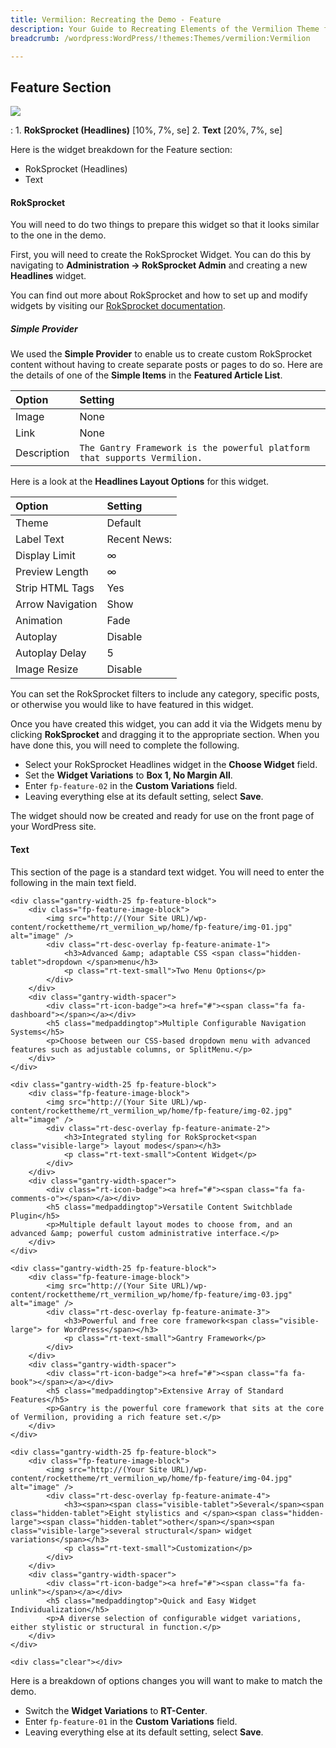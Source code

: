 ```yaml
---
title: Vermilion: Recreating the Demo - Feature
description: Your Guide to Recreating Elements of the Vermilion Theme for WordPress
breadcrumb: /wordpress:WordPress/!themes:Themes/vermilion:Vermilion

---
```


Feature Section
-----

![][demo]

:   1. **RokSprocket (Headlines)** [10%, 7%, se]
    2. **Text** [20%, 7%, se]

Here is the widget breakdown for the Feature section:

* RokSprocket (Headlines)
* Text

#### RokSprocket

You will need to do two things to prepare this widget so that it looks similar to the one in the demo.

First, you will need to create the RokSprocket Widget. You can do this by navigating to **Administration -> RokSprocket Admin** and creating a new **Headlines** widget.

You can find out more about RokSprocket and how to set up and modify widgets by visiting our [RokSprocket documentation](../../plugins/roksprocket/).

##### Simple Provider

We used the **Simple Provider** to enable us to create custom RokSprocket content without having to create separate posts or pages to do so. Here are the details of one of the **Simple Items** in the **Featured Article List**.

| Option      | Setting                                                                  |
| :---------- | :----------                                                              |
| Image       | None                                                                     |
| Link        | None                                                                     |
| Description | `The Gantry Framework is the powerful platform that supports Vermilion.` |

Here is a look at the **Headlines Layout Options** for this widget.

| Option           | Setting      |
| :----------      | :----------  |
| Theme            | Default      |
| Label Text       | Recent News: |
| Display Limit    | ∞            |
| Preview Length   | ∞            |
| Strip HTML Tags  | Yes          |
| Arrow Navigation | Show         |
| Animation        | Fade         |
| Autoplay         | Disable      |
| Autoplay Delay   | 5            |
| Image Resize     | Disable      |

You can set the RokSprocket filters to include any category, specific posts, or otherwise you would like to have featured in this widget.

Once you have created this widget, you can add it via the Widgets menu by clicking **RokSprocket** and dragging it to the appropriate section. When you have done this, you will need to complete the following.

* Select your RokSprocket Headlines widget in the **Choose Widget** field.
* Set the **Widget Variations** to **Box 1, No Margin All**.
* Enter `fp-feature-02` in the **Custom Variations** field.
* Leaving everything else at its default setting, select **Save**.

The widget should now be created and ready for use on the front page of your WordPress site.

#### Text

This section of the page is a standard text widget. You will need to enter the following in the main text field.

~~~
<div class="gantry-width-25 fp-feature-block">
    <div class="fp-feature-image-block">
        <img src="http://(Your Site URL)/wp-content/rockettheme/rt_vermilion_wp/home/fp-feature/img-01.jpg" alt="image" />
        <div class="rt-desc-overlay fp-feature-animate-1">
            <h3>Advanced &amp; adaptable CSS <span class="hidden-tablet">dropdown </span>menu</h3>
            <p class="rt-text-small">Two Menu Options</p>
        </div>
    </div>
    <div class="gantry-width-spacer">
        <div class="rt-icon-badge"><a href="#"><span class="fa fa-dashboard"></span></a></div>
        <h5 class="medpaddingtop">Multiple Configurable Navigation Systems</h5>
        <p>Choose between our CSS-based dropdown menu with advanced features such as adjustable columns, or SplitMenu.</p>
    </div>
</div>

<div class="gantry-width-25 fp-feature-block">
    <div class="fp-feature-image-block">
        <img src="http://(Your Site URL)/wp-content/rockettheme/rt_vermilion_wp/home/fp-feature/img-02.jpg" alt="image" />
        <div class="rt-desc-overlay fp-feature-animate-2">
            <h3>Integrated styling for RokSprocket<span class="visible-large"> layout modes</span></h3>
            <p class="rt-text-small">Content Widget</p>
        </div>
    </div>
    <div class="gantry-width-spacer">
        <div class="rt-icon-badge"><a href="#"><span class="fa fa-comments-o"></span></a></div>
        <h5 class="medpaddingtop">Versatile Content Switchblade Plugin</h5>
        <p>Multiple default layout modes to choose from, and an advanced &amp; powerful custom administrative interface.</p>
    </div>
</div>

<div class="gantry-width-25 fp-feature-block">
    <div class="fp-feature-image-block">
        <img src="http://(Your Site URL)/wp-content/rockettheme/rt_vermilion_wp/home/fp-feature/img-03.jpg" alt="image" />
        <div class="rt-desc-overlay fp-feature-animate-3">
            <h3>Powerful and free core framework<span class="visible-large"> for WordPress</span></h3>
            <p class="rt-text-small">Gantry Framework</p>
        </div>
    </div>
    <div class="gantry-width-spacer">
        <div class="rt-icon-badge"><a href="#"><span class="fa fa-book"></span></a></div>
        <h5 class="medpaddingtop">Extensive Array of Standard Features</h5>
        <p>Gantry is the powerful core framework that sits at the core of Vermilion, providing a rich feature set.</p>
    </div>
</div>

<div class="gantry-width-25 fp-feature-block">
    <div class="fp-feature-image-block">
        <img src="http://(Your Site URL)/wp-content/rockettheme/rt_vermilion_wp/home/fp-feature/img-04.jpg" alt="image" />
        <div class="rt-desc-overlay fp-feature-animate-4">
            <h3><span><span class="visible-tablet">Several</span><span class="hidden-tablet">Eight stylistics and </span><span class="hidden-large"><span class="hidden-tablet">other</span></span><span class="visible-large">several structural</span> widget variations</span></h3>
            <p class="rt-text-small">Customization</p>
        </div>
    </div>
    <div class="gantry-width-spacer">
        <div class="rt-icon-badge"><a href="#"><span class="fa fa-unlink"></span></a></div>
        <h5 class="medpaddingtop">Quick and Easy Widget Individualization</h5>
        <p>A diverse selection of configurable widget variations, either stylistic or structural in function.</p>
    </div>
</div>

<div class="clear"></div>
~~~

Here is a breakdown of options changes you will want to make to match the demo.

* Switch the **Widget Variations** to **RT-Center**.
* Enter `fp-feature-01` in the **Custom Variations** field.
* Leaving everything else at its default setting, select **Save**.

[demo]: assets/demo_4.jpeg